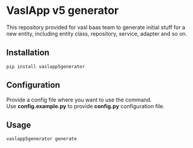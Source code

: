 # VaslApp v5 generator
This repository provided for vasl baas team to generate initial stuff for a new entity,
including entity class, repository, service, adapter and so on.

## Installation
`pip install vaslapp5generator`

## Configuration
Provide a config file where you want to use the command.  
Use **config.example.py** to provide **config.py** configuration file.  

## Usage
`vaslapp5generator generate`
